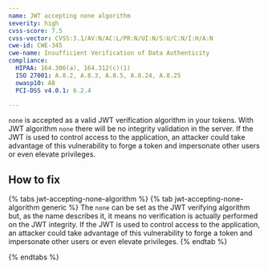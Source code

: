```yaml
---
name: JWT accepting none algorithm
severity: high
cvss-score: 7.5
cvss-vector: CVSS:3.1/AV:N/AC:L/PR:N/UI:N/S:U/C:N/I:H/A:N
cwe-id: CWE-345
cwe-name: Insufficient Verification of Data Authenticity
compliance:
  HIPAA: 164.306(a), 164.312(c)(1)
  ISO 27001: A.8.2, A.8.3, A.8.5, A.8.24, A.8.25
  owasp10: A8
  PCI-DSS v4.0.1: 6.2.4

---            
```


`none` is accepted as a valid JWT verification algorithm in your tokens. With JWT algorithm `none` there will be no integrity validation in the server. If the JWT is used to control access to the application, an attacker could take advantage of this vulnerability to forge a token and impersonate other users or even elevate privileges.

## How to fix

{% tabs jwt-accepting-none-algorithm %}
{% tab jwt-accepting-none-algorithm generic %}
The `none` can be set as the JWT verifying algorithm but, as the name describes it, it means no verification is actually performed on the JWT integrity. If the JWT is used to control access to the application, an attacker could take advantage of this vulnerability to forge a token and impersonate other users or even elevate privileges.
{% endtab %}

{% endtabs %}
